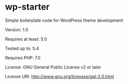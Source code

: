 # wp-starter
Simple boilerplate code for WordPress theme development

Version: 1.0 

Requires at least: 5.0 

Tested up to: 5.4 

Requires PHP: 7.0 

License: GNU General Public License v2 or later 

License URI: http://www.gnu.org/licenses/gpl-2.0.html
